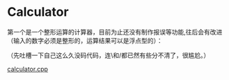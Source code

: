 # Calculator

第一个是一个整形运算的计算器，目前为止还没有制作报误等功能,往后会有改进（输入的数字必须是整形的，运算结果可以是浮点型的）：

（先吐槽一下自己这么久没码代码，连\和/都已然有些分不清了，很尴尬。）

[calculator.cpp](Calculator/calculator.cpp)

